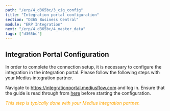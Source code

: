 ```yaml
---
path: "/erp/4_d365bc/3_cig_config"
title: "Integration portal configuration"
section: "D365 Business Central"
module: "ERP Integration"
next: "/erp/4_d365bc/4_master_data"
tags: ["d365bc"]
---
```


## Integration Portal Configuration
In order to complete the connection setup, it is necessary to configure the integration in the integration portal. Please follow the following steps with your Medius integration partner.

Navigate to https://integrationportal.mediusflow.com and log in.
Ensure that the guide is read through from [here](https://integrationportal.mediusflow.com/assets/docs/static/walkthroughs/erpConnectors/D365BC/configure_the_integration.html) before starting the configuration.


<span style="color:orange">*This step is typically done with your Medius integration partner.*</span>
